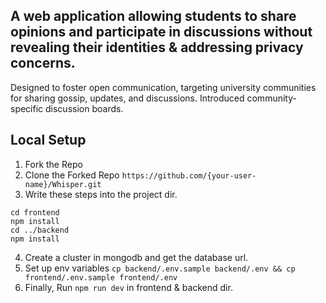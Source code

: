 ## A web application allowing students to share opinions and participate in discussions without revealing their identities & addressing privacy concerns. 
Designed to foster open communication, targeting university communities for sharing gossip, updates, and discussions. Introduced community-specific discussion boards.


## Local Setup
1. Fork the Repo
2. Clone the Forked Repo `https://github.com/{your-user-name}/Whisper.git`
3. Write these steps into the project dir.
```
cd frontend
npm install
cd ../backend
npm install
```
4. Create a cluster in mongodb and get the database url.
5. Set up env variables
`cp backend/.env.sample backend/.env && cp frontend/.env.sample frontend/.env`
6. Finally, Run `npm run dev` in frontend & backend dir.
